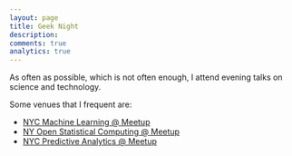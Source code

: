 ```yaml
---
layout: page
title: Geek Night
description: 
comments: true
analytics: true
---
```


As often as possible, which is not often enough, I attend evening talks on science and technology.

Some venues that I frequent are:

 * [NYC Machine Learning @ Meetup](http://www.meetup.com/NYC-Machine-Learning/)
 * [NY Open Statistical Computing @ Meetup](http://www.meetup.com/nyhackr/)
 * [NYC Predictive Analytics @ Meetup](http://www.meetup.com/NYC-Predictive-Analytics/)

